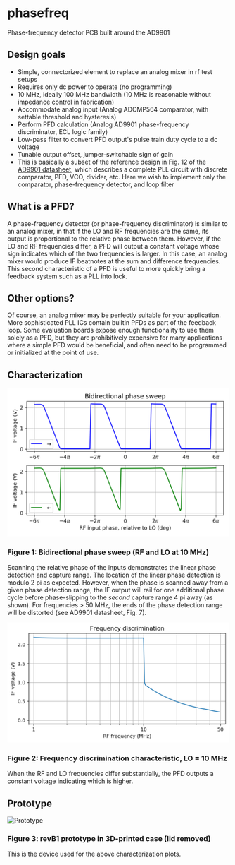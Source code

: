 # phasefreq
 Phase-frequency detector PCB built around the AD9901

## Design goals

* Simple, connectorized element to replace an analog mixer in rf test setups
* Requires only dc power to operate (no programming)
* 10 MHz, ideally 100 MHz bandwidth (10 MHz is reasonable without impedance control in fabrication)
* Accommodate analog input (Analog ADCMP564 comparator, with settable threshold and hysteresis)
* Perform PFD calculation (Analog AD9901 phase-frequency discriminator, ECL logic family)
* Low-pass filter to convert PFD output's pulse train duty cycle to a dc voltage
* Tunable output offset, jumper-switchable sign of gain
* This is basically a subset of the reference design in Fig. 12 of the [AD9901 datasheet](https://www.analog.com/media/en/technical-documentation/data-sheets/AD9901.pdf), which describes a complete PLL circuit with discrete comparator, PFD, VCO, divider, etc. Here we wish to implement only the comparator, phase-frequency detector, and loop filter

## What is a PFD?

A phase-frequency detector (or phase-frequency discriminator) is similar to an analog mixer, in that if the LO and RF frequencies are the same, its output is proportional to the relative phase between them. However, if the LO and RF frequencies differ, a PFD will output a constant voltage whose sign indicates which of the two frequencies is larger. In this case, an analog mixer would produce IF beatnotes at the sum and difference frequencies. This second characteristic of a PFD is useful to more quickly bring a feedback system such as a PLL into lock.

## Other options?

Of course, an analog mixer may be perfectly suitable for your application. More sophisticated PLL ICs contain builtin PFDs as part of the feedback loop. Some evaluation boards expose enough functionality to use them solely as a PFD, but they are prohibitively expensive for many applications where a simple PFD would be beneficial, and often need to be programmed or initialized at the point of use.

## Characterization

![Figure 1](doc/bidirectional-phase.png?raw=true)
### Figure 1: Bidirectional phase sweep (RF and LO at 10 MHz)
Scanning the relative phase of the inputs demonstrates the linear phase detection and capture range. The location of the linear phase detection is modulo 2 pi as expected. However, when the phase is scanned away from a given phase detection range, the IF output will rail for one additional phase cycle before phase-slipping to the *second* capture range 4 pi away (as shown). For frequencies > 50 MHz, the ends of the phase detection range will be distorted (see AD9901 datasheet, Fig. 7).

![Figure 2](doc/frequency-sweep.png?raw=true)
### Figure 2: Frequency discrimination characteristic, LO = 10 MHz
When the RF and LO frequencies differ substantially, the PFD outputs a constant voltage indicating which is higher.

## Prototype

![Prototype](doc/prototype.jpg?raw=true)
### Figure 3: revB1 prototype in 3D-printed case (lid removed)
This is the device used for the above characterization plots.
